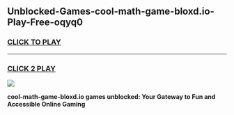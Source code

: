 
## Unblocked-Games-cool-math-game-bloxd.io-Play-Free-oqyq0
<h3>
<a href="https://premium76.site?title=cool-math-game-bloxd.io&ref=10A">CLICK TO PLAY</a></h3>
<hr>

<h3>
<a href="https://premium76.site?title=cool-math-game-bloxd.io&ref=10A">CLICK 2 PLAY</a>
  
</h3>

<a href="https://premium76.site?title=cool-math-game-bloxd.io&ref=10A"><img src="https://clearcache.store/games.png"></a>


**cool-math-game-bloxd.io games unblocked: Your Gateway to Fun and Accessible Online Gaming**
